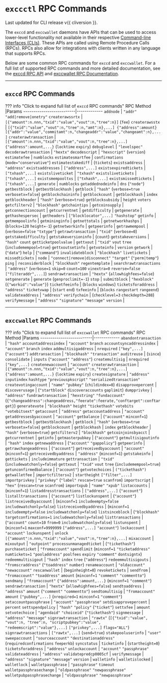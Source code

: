 # `exccctl` RPC Commands

Last updated for CLI release v{{ cliversion }}.

The `exccd` and `exccwallet` daemons have APIs that can be used to access lower-level functionality not available in their respective [Command-line Interfaces (CLIs)](exccd-and-exccwallet-cli-arguments.md). These APIs are called using Remote Procedure Calls (RPCs). RPCs also allow for integrations with clients written in any language that supports RPCs.

Below are some common RPC commands for `exccd` and `exccwallet`. For a full list of supported RPC commands and more detailed documentation, see the [exccd RPC API](https://github.com/EXCCoin/exccd/blob/master/docs/json_rpc_api.mediawiki) and [exccwallet RPC Documentation](https://github.com/EXCCoin/exccwallet/tree/master/rpc/documentation).

---

## `exccd` RPC Commands

??? info "Click to expand full list of `exccd` RPC commands"
    RPC Method                |Params
    --------------------------|-------------
    `addnode`                 | `"addr"` `"add|remove|onetry"`
    `createrawssrtx`          | `[{"amount":n.nnn,"txid":"value","vout":n,"tree":n}]` (`fee`)
    `createrawsstx`           | `[{"txid":"value","vout":n,"tree":n,"amt":n},...] {"address":amount} [{"addr":"value","commitamt":n,"changeaddr":"value","changeamt":n},...]`
    `createrawtransaction`    | `[{"amount":n.nnn,"txid":"value","vout":n,"tree":n},...]` `{"address":amount,...}` (`locktime` `expiry`)
    `debuglevel`              | `"levelspec"`
    `decoderawtransaction`    | `"hextx"`
    `decodescript`            | `"hexscript"` (`version`)
    `estimatefee`             | `numblocks`
    `estimatesmartfee`        | `confirmations` (`mode="conservative"`)
    `estimatestakediff`       | (`tickets`)
    `existsaddress`           | `"address"`
    `existsaddresses`         | `["address",...]`
    `existsexpiredtickets`    | `["txhash",...]`
    `existsliveticket`        | `"txhash"`
    `existslivetickets`       | `["txhash",...]`
    `existsmempooltxs`        | `["txhash",...]`
    `existsmissedtickets`     | `["txhash",...]`
    `generate`                | `numblocks`
    `getaddednodeinfo`        | `dns` (`"node"`)
    `getbestblock`            |
    `getbestblockhash`        |
    `getblock`                | `"hash"` (`verbose=true` `verbosetx=false`)
    `getblockchaininfo`       |
    `getblockcount`           |
    `getblockhash`            | `index`
    `getblockheader`          | `"hash"` (`verbose=true`)
    `getblocksubsidy`         | `height` `voters`
    `getcfilterv2`            | `"blockhash"`
    `getchaintips`            |
    `getcoinsupply`           |
    `getconnectioncount`      |
    `getcurrentnet`           |
    `getdifficulty`           |
    `getgenerate`             |
    `gethashespersec`         |
    `getheaders`              | `["blocklocator",...]` `"hashstop"`
    `getinfo`                 |
    `getmempoolinfo`          |
    `getmininginfo`           |
    `getnettotals`            |
    `getnetworkhashps`        | (`blocks=120` `height=-1`)
    `getnetworkinfo`          |
    `getpeerinfo`             |
    `getrawmempool`           | (`verbose=false` `"txtype"`)
    `getrawtransaction`       | `"txid"` (`verbose=0`)
    `getstakedifficulty`      |
    `getstakeversioninfo`     | (`count`)
    `getstakeversions`        | `"hash"` `count`
    `getticketpoolvalue`      |
    `gettxout`                | `"txid"` `vout` `tree` (`includemempool=true`)
    `gettxoutsetinfo`         |
    `getvoteinfo`             | `version`
    `getwork`                 | (`"data"`)
    `help`                    | (`"command"`)
    `invalidateblock`         | `"blockhash"`
    `livetickets`             |
    `missedtickets`           |
    `node`                    | `"connect|remove|disconnect"` `"target"` (`"perm|temp"`)
    `ping`                    |
    `reconsiderblock`         | `"blockhash"`
    `regentemplate`           |
    `searchrawtransactions`   | `"address"` (`verbose=1` `skip=0` `count=100` `vinextra=0` `reverse=false` `["filteraddr",...]`)
    `sendrawtransaction`      | `"hextx"` (`allowhighfees=false`)
    `setgenerate`             | `generate` (`genproclimit=-1`)
    `stop`                    |
    `submitblock`             | `"hexblock"` (`{"workid":"value"}`)
    `ticketfeeinfo`           | (`blocks` `windows`)
    `ticketsforaddress`       | `"address"`
    `ticketvwap`              | (`start` `end`)
    `txfeeinfo`               | (`blocks` `rangestart` `rangeend`)
    `validateaddress`         | `"address"`
    `verifychain`             | (`checklevel=3` `checkdepth=288`)
    `verifymessage`           | `"address"` `"signature"` `"message"`
    `version`                 |

---

## `exccwallet` RPC Commands

??? info "Click to expand full list of `exccwallet` RPC commands"
    RPC Method                |Params
    --------------------------|-------------
    `abandontransaction`      | `"hash"`
    `accountaddressindex`     | `"account"` `branch`
    `accountsyncaddressindex` | `"account"` `branch` `index`
    `addmultisigaddress`      | `nrequired` `["key",...]` (`"account"`)
    `addtransaction`          | `"blockhash"` `"transaction"`
    `auditreuse`              | (`since`)
    `consolidate`             | `inputs` (`"account"` `"address"`)
    `createmultisig`          | `nrequired` `["key",...]`
    `createnewaccount`        | `"account"`
    `createrawtransaction`    | `[{"amount":n.nnn,"txid":"value","vout":n,"tree":n},...]` `{"address":amount,...}` (`locktime` `expiry`)
    `createsignature`         | `"address"` `inputindex` `hashtype` `"previouspkscript"` `"serializedtransaction"`
    `createvotingaccount`     | `"name"` `"pubkey"` (`childindex=0`)
    `disapprovepercent`       |
    `discoverusage`           | (`"startblock"` `discoveraccounts` `gaplimit`)
    `dumpprivkey`             | `"address"`
    `fundrawtransaction`      | `"hexstring"` `"fundaccount"` (`{"changeaddress":changeaddress,"feerate":feerate,"conftarget":conftarget}`)
    `generatevote`            | `"blockhash"` `height` `"tickethash"` `votebits` `"votebitsext"`
    `getaccount`              | `"address"`
    `getaccountaddress`       | `"account"`
    `getaddressesbyaccount`   | `"account"`
    `getbalance`              | (`"account"` `minconf=1`)
    `getbestblock`            |
    `getbestblockhash`        |
    `getblock`                | `"hash"` (`verbose=true` `verbosetx=false`)
    `getblockcount`           |
    `getblockhash`            | `index`
    `getblockheader`          | `"hash"` (`verbose=true`)
    `getcfilterv2`            | `"blockhash"`
    `getcoinjoinsbyacct`      |
    `getcurrentnet`           |
    `getinfo`                 |
    `getmasterpubkey`         | (`"account"`)
    `getmultisigoutinfo`      | `"hash"` `index`
    `getnewaddress`           | (`"account"` `"gappolicy"`)
    `getpeerinfo`             |
    `getrawchangeaddress`     | (`"account"`)
    `getreceivedbyaccount`    | `"account"` (`minconf=1`)
    `getreceivedbyaddress`    | `"address"` (`minconf=1`)
    `getstakeinfo`            |
    `gettickets`              | `includeimmature`
    `gettransaction`          | `"txid"` (`includewatchonly=false`)
    `gettxout`                | `"txid"` `vout` `tree` (`includemempool=true`)
    `getunconfirmedbalance`   | (`"account"`)
    `getvotechoices`          | `("tickethash")`
    `getwalletfee`            |
    `importcfiltersv2`        | `startheight` `["filter",...]`
    `importprivkey`           | `"privkey"` (`"label"` `rescan=true` `scanfrom`)
    `importscript`            | `"hex"` (`rescan=true` `scanfrom`)
    `importxpub`              | `"name"` `"xpub"`
    `listaccounts`            | (`minconf=1`)
    `listaddresstransactions` | `["address",...]` (`"account"`)
    `listalltransactions`     | (`"account"`)
    `listlockunspent`         | (`"account"`)
    `listreceivedbyaccount`   | (`minconf=1` `includeempty=false` `includewatchonly=false`)
    `listreceivedbyaddress`   | (`minconf=1` `includeempty=false` `includewatchonly=false`)
    `listsinceblock`          | (`"blockhash"` `targetconfirmations=1` `includewatchonly=false`)
    `listtransactions`        | (`"account"` `count=10` `from=0` `includewatchonly=false`)
    `listunspent`             | (`minconf=1` `maxconf=9999999` `["address",...]` `"account"`)
    `lockaccount`             | `"account"`
    `lockunspent`             | `unlock` `[{"amount":n.nnn,"txid":"value","vout":n,"tree":n},...]`
    `mixaccount`              |
    `mixoutput`               | `"outpoint"`
    `processunmanagedticket`  | (`"tickethash"`)
    `purchaseticket`          | `"fromaccount"` `spendlimit` (`minconf=1` `"ticketaddress"` `numtickets=1` `"pooladdress"` `poolfees` `expiry` `"comment"` `dontsigntx`)
    `redeemmultisigout`       | `"hash"` `index` `tree` (`"address"`)
    `redeemmultisigouts`      | `"fromscraddress"` (`"toaddress"` `number`)
    `renameaccount`           | `"oldaccount"` `"newaccount"`
    `rescanwallet`            | (`beginheight=0`)
    `revoketickets`           |
    `sendfrom`                | `"fromaccount"` `"toaddress"` `amount` (`minconf=1` `"comment"` `"commentto"`)
    `sendmany`                | `"fromaccount"` `{"address":amount,...}` (`minconf=1` `"comment"`)
    `sendrawtransaction`      | `"hextx"` (`allowhighfees=false`)
    `sendtoaddress`           | `"address"` `amount` (`"comment"` `"commentto"`)
    `sendtomultisig`          | `"fromaccount"` `amount` `["pubkey",...]` (`nrequired=1` `minconf=1` `"comment"`)
    `setaccountpassphrase`    | `"account"` `"passphrase"`
    `setdisapprovepercent`    | `percent`
    `settspendpolicy`         | `"hash"` `"policy"` (`"ticket"`)
    `settxfee`                | `amount`
    `setvotechoice`           | `"agendaid"` `"choiceid"` (`"tickethash"`)
    `signmessage`             | `"address"` `"message"`
    `signrawtransaction`      | `"rawtx"` (`[{"txid":"value", "vout":n, "tree":n, "scriptpubkey":"value", "redeemscript":"value"},...]` `["privkey",...]` `flags="ALL"`)
    `signrawtransactions`     | `["rawtx",...]` (`send=true`)
    `stakepooluserinfo`       | `"user"`
    `sweepaccount`            | `"sourceaccount"` `"destinationaddress"` (`requiredconfirmations` `feeperkb`)
    `syncstatus`              |
    `ticketinfo`              | (`startheight=0`)
    `ticketsforaddress`       | `"address"`
    `unlockaccount`           | `"account"` `"passphrase"`
    `validateaddress`         | `"address"`
    `validatepredcp0005cf`    |
    `verifymessage`           | `"address"` `"signature"` `"message"`
    `version`                 |
    `walletinfo`              |
    `walletislocked`          |
    `walletlock`              |
    `walletpassphrase`        | `"passphrase"` `timeout`
    `walletpassphrasechange`  | `"oldpassphrase"` `"newpassphrase"`
    `walletpubpassphrasechange` | `"oldpassphrase"` `"newpassphrase"`
